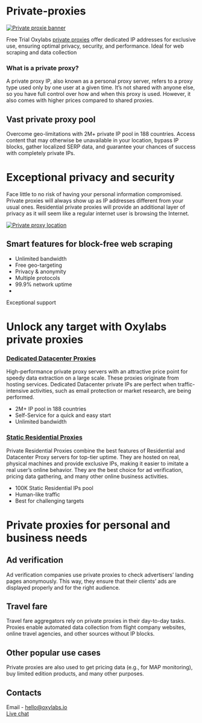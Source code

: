# Private-proxies

[![Private proxie banner](https://github.com/oxylabs/private-proxies/assets/103110131/8f809a87-2856-441f-ad17-f674395a0803)](https://oxylabs.io/products/private-proxies)

Free Trial Oxylabs [private proxies](https://oxylabs.io/products/private-proxies) offer dedicated IP addresses for exclusive use, ensuring optimal privacy, security, and performance. Ideal for web scraping and data collection


### What is a private proxy?

A private proxy IP, also known as a personal proxy server, refers to a proxy type used only by one user at a given time. It’s not shared with anyone else, so you have full control over how and when this proxy is used. However, it also comes with higher prices compared to shared proxies.


## Vast private proxy pool

Overcome geo-limitations with 2M+ private IP pool in 188 countries. Access content that may otherwise be unavailable in your location, bypass IP blocks, gather localized SERP data, and guarantee your chances of success with completely private IPs.




# Exceptional privacy and security

Face little to no risk of having your personal information compromised. Private proxies will always show up as IP addresses different from your usual ones. Residential private proxies will provide an additional layer of privacy as it will seem like a regular internet user is browsing the Internet.


[![Private proxy location](https://github.com/oxylabs/private-proxies/assets/103110131/10945f76-0e47-4d41-8b22-87be5146d300)](https://oxylabs.io/location-proxy/china)

## Smart features for block-free web scraping

- Unlimited bandwidth
- Free geo-targeting
- Privacy & anonymity
- Multiple protocols
- 99.9% network uptime
- 
Exceptional support


# Unlock any target with Oxylabs private proxies

### [Dedicated Datacenter Proxies](https://oxylabs.io/products/datacenter-proxies/dedicated-datacenter-proxies)

High-performance private proxy servers with an attractive price point for speedy data extraction on a large scale. These proxies originate from hosting services. Dedicated Datacenter private IPs are perfect when traffic-intensive activities, such as email protection or market research, are being performed.

- 2M+ IP pool in 188 countries
- Self-Service for a quick and easy start
- Unlimited bandwidth


### [Static Residential Proxies](https://oxylabs.io/products/static-residential-proxies) 

Private Residential Proxies combine the best features of Residential and Datacenter Proxy servers for top-tier uptime. They are hosted on real, physical machines and provide exclusive IPs, making it easier to imitate a real user’s online behavior. They are the best choice for ad verification, pricing data gathering, and many other online business activities.

- 100K Static Residential IPs pool
- Human-like traffic
- Best for challenging targets


# Private proxies for personal and business needs

## Ad verification 

Ad verification companies use private proxies to check advertisers’ landing pages anonymously. This way, they ensure that their clients’ ads are displayed properly and for the right audience.

## Travel fare

Travel fare aggregators rely on private proxies in their day-to-day tasks. Proxies enable automated data collection from flight company websites, online travel agencies, and other sources without IP blocks.

## Other popular use cases

Private proxies are also used to get pricing data (e.g., for MAP monitoring), buy limited edition products, and many other purposes.

## Contacts
Email - hello@oxylabs.io
<br><a href="https://oxylabs.drift.click/oxybot">Live chat</a>
